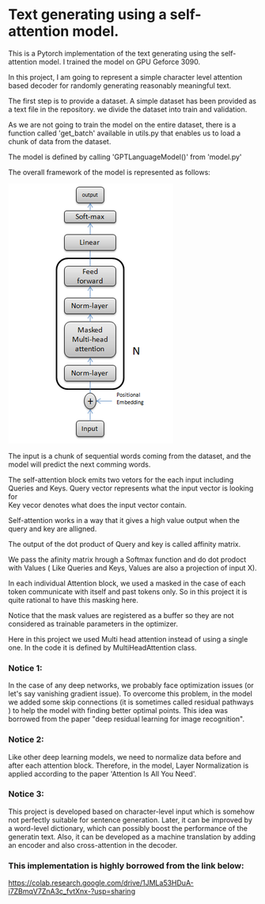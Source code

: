 
# Text generating using a self-attention model.

This is a Pytorch implementation of the text generating using the self-attention model. I trained the  model on GPU Geforce 3090.

In this project, I am going to represent a simple character level attention based decoder for randomly generating reasonably meaningful text.

The first step is to provide a dataset. A simple dataset has been provided as a text file in the repository. we divide the dataset into train and validation.


As we are not going to train the model on the entire dataset, there is a function called 'get_batch' available in utils.py that enables us to load a chunk of data from the dataset.

The model is defined by calling 'GPTLanguageModel()' from 'model.py'

The overall framework of the model is represented as follows:

![My Image](Overall.PNG) 


The input is a chunk of sequential words coming from the dataset, and the model will predict the next comming words.

The self-attention block emits two vetors for the each input including Queries and Keys.
Query vector represents what the input vector is looking for  
Key vecor denotes what does the input vector contain.

Self-attention works in a way that it gives a high value output when the query  and key are alligned.


The output of the dot product of Query and key is called affinity matrix.

We pass the afinity matrix hrough a Softmax function and do dot prodoct with Values ( Like Queries and Keys, Values are also a projection of input X).

In each individual Attention block, we used a masked in the case of each token communicate with itself and past tokens only. So in this project it is quite rational to have this masking here.


Notice that the mask values are registered as a buffer so they are not considered as trainable parameters in the optimizer.


Here in this project we used Multi head attention instead of using  a single one. In the code it is defined by MultiHeadAttention class.


### Notice 1:
In the case of any deep networks, we probably face optimization issues  (or let's say vanishing gradient issue). To overcome this problem, in the model we added some skip connections (it is sometimes called residual pathways ) to help the model with finding better optimal points. This idea was borrowed from  the paper "deep residual learning for image recognition".

### Notice 2:
Like other deep learning models, we need to normalize data before and after each attention block. Therefore, in the model, Layer Normalization is applied according to the paper 'Attention Is All You Need'.


### Notice 3:
This project is developed based on character-level input which is somehow not perfectly suitable for sentence generation. Later, it can be improved by a word-level dictionary, which can possibly boost the performance of the generatin text. Also, it can be developed as a machine translation by adding an encoder and also cross-attention in the decoder.


### This implementation is highly borrowed from the link below:

https://colab.research.google.com/drive/1JMLa53HDuA-i7ZBmqV7ZnA3c_fvtXnx-?usp=sharing



